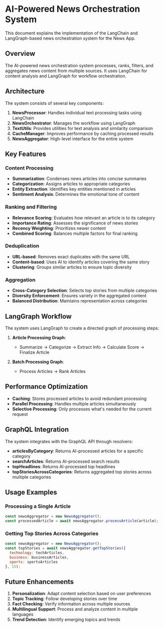 # AI-Powered News Orchestration System

This document explains the implementation of the LangChain and LangGraph-based news orchestration system for the News App.

## Overview

The AI-powered news orchestration system processes, ranks, filters, and aggregates news content from multiple sources. It uses LangChain for content analysis and LangGraph for workflow orchestration.

## Architecture

The system consists of several key components:

1. **NewsProcessor**: Handles individual text processing tasks using LangChain
2. **NewsOrchestrator**: Manages the workflow using LangGraph
3. **TextUtils**: Provides utilities for text analysis and similarity comparison
4. **CacheManager**: Improves performance by caching processed results
5. **NewsAggregator**: High-level interface for the entire system

## Key Features

### Content Processing

- **Summarization**: Condenses news articles into concise summaries
- **Categorization**: Assigns articles to appropriate categories
- **Entity Extraction**: Identifies key entities mentioned in articles
- **Sentiment Analysis**: Determines the emotional tone of content

### Ranking and Filtering

- **Relevance Scoring**: Evaluates how relevant an article is to its category
- **Importance Rating**: Assesses the significance of news stories
- **Recency Weighting**: Prioritizes newer content
- **Combined Scoring**: Balances multiple factors for final ranking

### Deduplication

- **URL-based**: Removes exact duplicates with the same URL
- **Content-based**: Uses AI to identify articles covering the same story
- **Clustering**: Groups similar articles to ensure topic diversity

### Aggregation

- **Cross-Category Selection**: Selects top stories from multiple categories
- **Diversity Enforcement**: Ensures variety in the aggregated content
- **Balanced Distribution**: Maintains representation across categories

## LangGraph Workflow

The system uses LangGraph to create a directed graph of processing steps:

1. **Article Processing Graph**:
   - Summarize → Categorize → Extract Info → Calculate Score → Finalize Article

2. **Batch Processing Graph**:
   - Process Articles → Rank Articles

## Performance Optimization

- **Caching**: Stores processed articles to avoid redundant processing
- **Parallel Processing**: Handles multiple articles simultaneously
- **Selective Processing**: Only processes what's needed for the current request

## GraphQL Integration

The system integrates with the GraphQL API through resolvers:

- **articlesByCategory**: Returns AI-processed articles for a specific category
- **searchArticles**: Returns AI-processed search results
- **topHeadlines**: Returns AI-processed top headlines
- **topStoriesAcrossCategories**: Returns aggregated top stories across multiple categories

## Usage Examples

### Processing a Single Article

```javascript
const newsAggregator = new NewsAggregator();
const processedArticle = await newsAggregator.processArticle(article);
```

### Getting Top Stories Across Categories

```javascript
const newsAggregator = new NewsAggregator();
const topStories = await newsAggregator.getTopStories({
  technology: techArticles,
  business: businessArticles,
  sports: sportsArticles
}, 15);
```

## Future Enhancements

1. **Personalization**: Adapt content selection based on user preferences
2. **Topic Tracking**: Follow developing stories over time
3. **Fact Checking**: Verify information across multiple sources
4. **Multilingual Support**: Process and analyze content in multiple languages
5. **Trend Detection**: Identify emerging topics and trends